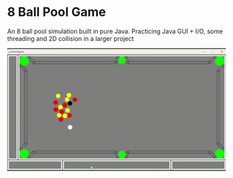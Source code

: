 # 8 Ball Pool Game 

An 8 ball pool simulation built in pure Java. Practicing Java GUI + I/O, some threading and 2D collision in a larger project

![Preview of Game](https://github.com/david14higgins/Pool/blob/master/Preview.gif)